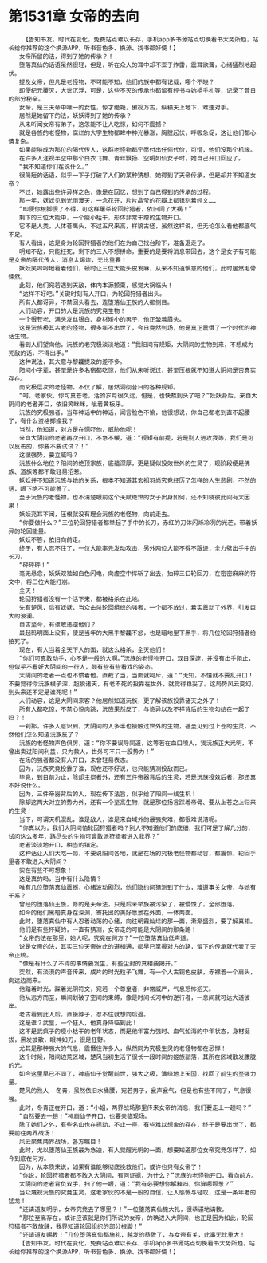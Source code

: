 # 第1531章 女帝的去向
        【告知书友，时代在变化，免费站点难以长存，手机app多书源站点切换看书大势所趋，站长给你推荐的这个换源APP，听书音色多、换源、找书都好使！】
       女帝所留的法，得到了她的传承？！
       堕落真仙的话语虽然很轻，但是，听在众人的耳中却不亚于炸雷，震耳欲聋，心绪猛烈地起伏。
       提及女帝，但凡是老怪物，不可能不知，他们的族中都有记载，哪个不晓？
       即便纪元覆灭，大世沉浮，可是，这些不灭的传承也都留有经书与始祖手札等，记录了昔日的部分秘辛。
       女帝，是三天帝中唯一的女性，惊才绝艳，傲视万古，纵横天上地下，难逢对手。
       居然是她留下的法，妖妖得到了她的传承？
       从未听闻女帝有弟子，这怎能不让人吃惊，如何不震撼？
       就是各族的老怪物，腐烂的大宇生物都眸中神光暴涨，胸膛起伏，呼吸急促，这让他们都心情复杂。
       如果能够成为那位的隔代传人，这群老怪物都宁愿付出任何代价，可惜，他们没那个机缘。
       在许多人注视半空中那个白衣飞舞、青丝飘扬、空明如仙女子时，她自己开口回应了。
       “我不知道你们在说什么。”
       很简短的话语，似乎一下子打破了人们的某种猜想，她得到了天帝传承，但是却并不知道女帝？
       不过，她露出些许异样之色，像是在回忆，想到了自己得到的传承的过程。
       那一年，妖妖见到光雨漫天，一念花开，片片晶莹的花瓣上都镌刻着经文……
       “即便你根脚很了不得，可这样屠杀轮回狩猎者，依旧闯了大祸！”
       剩下的三位大能中，一个瘦小枯干，形体非常干瘪的生物开口。
       它不是人类，人体苍鹰头，不过五尺来高，样貌古怪，虽然这样说，但无论怎么看他都底气不足。
       有人看出，这是身为轮回狩猎者的他们在为自己找台阶下，准备退走了。
       明知不敌，只能枉死，剩下的三人不想拼命，重要的是要将消息带回去，这个是女子有可能是女帝的隔代传人，消息太爆炸，无比重要！
       妖妖笑吟吟地看着他们，顿时让三位大能头皮发麻，从来不知道惧意的他们，此时居然毛骨悚然。
       此刻，他们宛若遇到天敌，体内本源颤栗，感觉大祸临头！
       “这样不好吧。”关键时刻有人开口，为轮回狩猎者出头。
       所有人都讶异，不禁回头看去，连堕落仙王族的人都侧目。
       人们动容，开口的人是沅族的究竟生物！
       一个很苍老、满头发丝银白、身材矮小的男子，他正皱着眉头。
       这是沅族极其古老的怪物，很多年不出世了，今日竟然到场，他是真正震慑了一个时代的神话生物。
       看到人们望向他，沅族的老究极淡淡地道：“我阳间有规矩，大阴间的生物到来，不想成为死敌的话，不得出手。”
       这种说法，其大意与黎龘提及的差不多。
       阳间小字辈，甚至是许多名宿都吃惊，他们从未听说过，甚至压根就不知道大阴间是否真实存在。
       而究极层次的老怪物，不仅了解，居然洞彻昔日的各种规矩。
       “呵，老家伙，你可真苍老，活的岁月很久远，但是，也快熬到头了吧？”妖妖身后，来自大阴间的老者开口，依旧笑眯眯，呲着黄板牙。
       沅族的究极强者，当年神话中的神话，闻言脸色不愉，他很想说，你自己都老到直不起腰了，有什么资格揶揄我？
       当然，他知道，对方是在恫吓他，威胁他呢！
       来自大阴间的老者再次开口，不急不缓，道：“规矩有前提，若是别人进攻我等，我们是可以反击的，你要不要试试？！”
       这很强势，要立威吗？
       沅族什么地位？阳间的绝顶家族，底蕴深厚，更是疑似投效世外的生灵了，现阶段便是佛族、道族等都不敢轻易招惹。
       妖妖并不知道沅族与她的关系，根本不知道其玄祖羽尚究竟经历了怎样的人生悲剧，不然的话，眼下绝不可能善了。
       至于沅族的老怪物，也不清楚眼前这个天赋绝世的女子出身如何，还不知晓彼此间有大因果！
       妖妖充耳不闻，压根就没有理会沅族的老怪物，向前走去。
       “你要做什么？”三位轮回狩猎者都举起了手中的长刀，赤红的刀体闪烁冷冽的光芒，带着妖异的轮回能量。
       妖妖不答，依旧向前走。
       终于，有人忍不住了，一位大能率先发动攻击，另外两位大能不得不跟进，全力劈出手中的长刀。
       “砰砰砰！”
       毫无悬念，妖妖双袖如白色闪电，向虚空中挥斩了出去，抽碎三口轮回刀，在密密麻麻的符文中，将三位大能打崩。
       全灭！
       轮回狩猎者没有一个活下来，都被格杀在此地。
       先有楚风，后有妖妖，当众击杀轮回组织的强者，一个都不放过，着实震动了外界，引发巨大的波澜。
       自古至今，有谁敢违逆他们？
       最起码明面上没有，便是当年的大黑手黎龘不忿，也是暗地里下黑手，将几位轮回狩猎者给拍死了。
       现在，有人当着全天下人的面，就这么格杀，全灭他们！
       “你们可真敢动手，心不是一般的大啊。”沅族的老怪物开口，双目深邃，并没有出手阻止，但似乎不看好大阴间的一行人，颇有些有些看戏的姿态。
       大阴间的老者一点也不惯着他，直截了当，当面就呵斥，道：“无知，不懂就不要乱开口！不要觉得你沅族根子深，超脱诸天，有老不死的投靠在世外，就觉得稳妥了。这局势风云变幻，到头来还不定是谁死呢！”
       人们动容，这是大阴间来客？他居然知道沅族，更了解该族投靠诸天之外了！
       所有人都吃惊，不禁心惊肉跳，沅族果然反了，与诡异以及不祥背后的生物勾结在一起了吗？！
       一刹那，许多人意识到，大阴间的人多半也接触过世外的生物，甚至见到过上苍的生灵，不然他们怎么知道沅族反了？
       沅族的老怪物声色俱厉，道：“你不要误导同道，这等若在血口喷人，我沅族正大光明，不曾出卖过阳间利益，只为救人，世外可不只一股势力！”
       在场的强者都没有人开口，未曾轻易表态。
       因为，沅族究竟投靠了谁，现在还不好说，也只能猜测投敌而已。
       毕竟，到目前为止，除却主祭者外，还有三件帝器背后的生灵，若是沅族投效后者，那还真不好说什么。
       因为，三件帝器背后的人，现在传下法旨，似乎给了阳间一线生机！
       除却这两大对立的势力外，还有一个至高生物，就是那位扬言踩着帝骨、要从上苍之上归来的生灵！
       当下，可谓天机混乱，谁是敌人，谁是来自域外的最强灾难，都很难说清呢。
       “你真以为，我们大阴间怕轮回狩猎者吗？别人不知道他们的底细，我们可是了解几分的，试问这么多年，路尽头的生物可曾敢派狩猎者进入我界？”
       老者淡淡地开口，相当的镇定。
       这种话让人们大吃一惊，不要说阳间各地，就是在场的究极老怪物都动容，都震惊，轮回手里者不敢进入大阴间？
       实在有些不可想象！
       这是真的吗，当中有什么隐情？
       唯有几位堕落真仙震撼，心绪波动剧烈，他们隐约间猜测到了什么，难道事关女帝，与她有干系？
       曾经的堕落仙王族，修的是天帝法，只是后来举族被污染了，被侵蚀了，全部堕落。
       如今的他们黑暗真身在深渊，寄托出的美好愿景在外面，一体两面。
       此时，堕落真仙中有人忍着动荡的心绪，向往朝霞灿烂的那一面，渐渐盛烈，要了解真相。
       他们是有些怀疑的，一直有猜测，女帝走的可能是大阴间的那条路！
       “女帝的法在那里，她人呢，究竟在何方？”一位堕落真仙低声道。
       说是女帝的法，其实三位天帝彼此的道相通，都早已掌握对方的路，留下的传承就代表了天帝正统。
       “像是有什么了不得的事情要发生，有些尘封的真相要揭开。”
       突然，有淡漠的声音传来，成片的时光粒子飞舞，有一个人古铜色皮肤，赤裸着一个肩头，向这边而来。
       他踏着时光，踩着光阴符文，宛若一个尊皇者，非常威严，气息恐怖滔天。
       他从远方而至，瞬间划破了空间的束缚，像是时间长河中的逆行者，一息间就可达大道彼岸。
       老古看到此人后，直接脖子，忍不住就想向后退。
       这是谁？武皇，一个狂人，他真身降临到此！
       这不是武疯子的瘦小枯干的老年状态，而是他年富力强时、血气如海的中年状态，身材挺拔，黑发披散，眼神如刀，很是狂野。
       尤其是那种强大的气息，震慑住许多人，纵然同为究极生灵的老怪物都在忌惮！
       这个时候，阳间边荒区域，楚风当初生活了很长一段时间的姬族部落，其所在区域散发朦胧的光。
       如今这里早已不同了，神庙仙子觉醒前世，强大之极，演绎地上天国，找回了前生的至强力量。
       楚风的熟人——冬青，虽然依旧水桶腰，宛若男子，瓮声瓮气，但是也有些不同了，气息很强。
       此时，冬青正在开口，道：“小姐，两界战场那里传来女帝的消息，我们要走上一趟吗？”
       “自然要去一趟！”神庙仙子开口，也要亲临现场。
       除了她们之外，有些名山也在摇动，不止一座，有些难以想象的存在，终于是要出世了，都要前往两界战场！
       风云聚焦两界战场，各方瞩目！
       此时，尤以堕落仙王族最为急迫，有人觉醒光明的一面，想要知道那位女帝究竟怎样了，如今到底在何方。
       因为，从本质来说，如果有谁能够彻底挽救他们，或许也只有女帝了！
       “你说，轮回狩猎者都不敢入大阴间，有何证据，为什么？”沅族的老怪物开口，看向前方。
       大阴间的老者背负双手，扫了他一眼，道：“我有必要想你解释吗，你算哪颗葱？”
       当众蔑视沅族的究竟生灵，这老家伙的不是一般的自信，让人感慨与轻叹，这是一条年老的猛龙！
       “还请道友明示，女帝究竟去了哪里？！”一位堕落真仙施大礼，很恭谨地请教。
       “那位至高存在，或许应该就是你们所说的女帝，的确进入大阴间，也正是因为如此，轮回狩猎者不敢放肆，我界知道轮回组织的部分根脚！”
       “还请道友赐教！”几位堕落真仙都施礼，越发的恭敬了，与女帝有关，此事无比重大！
       【告知书友，时代在变化，免费站点难以长存，手机app多书源站点切换看书大势所趋，站长给你推荐的这个换源APP，听书音色多、换源、找书都好使！】